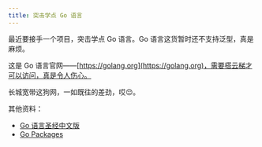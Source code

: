 ```yaml
---
title: 突击学点 Go 语言
---
```


最近要接手一个项目，突击学点 Go 语言。Go 语言这货暂时还不支持泛型，真是麻烦。

这是 Go 语言官网——[https://golang.org](https://golang.org)，需要搭云梯才可以访问，真是令人伤心。

长城宽带这狗网，一如既往的差劲，哎😔。

其他资料：

* [Go 语言圣经中文版](https://books.studygolang.com/gopl-zh/index.html)
* [Go Packages](https://golang.org/pkg/)